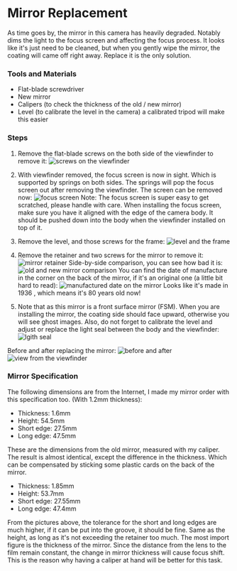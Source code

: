 # Mirror Replacement
As time goes by, the mirror in this camera has heavily degraded. Notably dims the light to the focus screen and affecting the focus process. It looks like it's just need to be cleaned, but when you gently wipe the mirror, the coating will came off right away. Replace it is the only solution.

### Tools and Materials
* Flat-blade screwdriver
* New mirror
* Calipers (to check the thickness of the old / new mirror)
* Level (to calibrate the level in the camera) a calibrated tripod will make this easier

### Steps
1. Remove the flat-blade screws on the both side of the viewfinder to remove it:
![screws on the viewfinder](../images/P1090469.JPG)
2. With viewfinder removed, the focus screen is now in sight. Which is supported by springs on both sides. The springs will pop the focus screen out after removing the viewfinder. The screen can be removed now:
![focus screen](../images/P1090473.JPG)
Note: The focus screen is super easy to get scratched, please handle with care. When installing the focus screen, make sure you have it aligned with the edge of the camera body. It should be pushed down into the body when the viewfinder installed on top of it.

3. Remove the level, and those screws for the frame:
![level and the frame](../images/P1190576.JPG)

4. Remove the retainer and two screws for the mirror to remove it:
![mirror retainer](../images/P1190577.JPG)
Side-by-side comparison, you can see how bad it is:
![old and new mirror comparison](../images/P1190587.JPG)
You can find the date of manufacture in the corner on the back of the mirror, if it's an original one (a little bit hard to read):
![manufactured date on the mirror](../images/P1190592.JPG)
Looks like it's made in 1936 , which means it's 80 years old now!

5. Note that as this mirror is a front surface mirror (FSM). When you are installing the mirror, the coating side should face upward, otherwise you will see ghost images. Also, do not forget to calibrate the level and adjust or replace the light seal between the body and the viewfinder:
![lgith seal](../images/P1200599.JPG)

Before and after replacing the mirror:
![before and after](../images/MirrorInstalled.JPG)
![view from the viewfinder](../images/FocusScreen.JPG)

### Mirror Specification
The following dimensions are from the Internet, I made my mirror order with this specification too. (With 1.2mm thickness):
* Thickness: 1.6mm
* Height: 54.5mm
* Short edge: 27.5mm
* Long edge: 47.5mm

These are the dimensions from the old mirror, measured with my caliper. The result is almost identical, except the difference in the thickness. Which can be compensated by sticking some plastic cards on the back of the mirror.
* Thickness: 1.85mm
* Height: 53.7mm
* Short edge: 27.55mm
* Long edge: 47.4mm

From the pictures above, the tolerance for the short and long edges are much higher, if it can be put into the groove, it should be fine. Same as the height, as long as it's not exceeding the retainer too much.
The most import figure is the thickness of the mirror. Since the distance from the lens to the film remain constant, the change in mirror thickness will cause focus shift. This is the reason why having a caliper at hand will be better for this task.